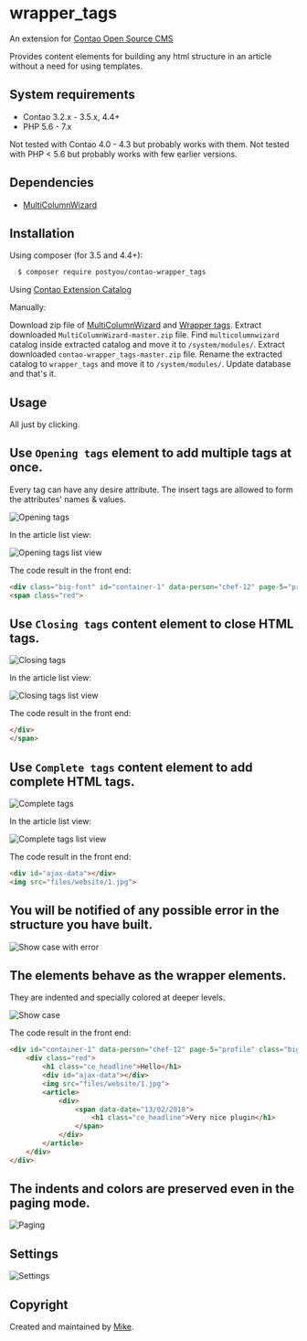 wrapper_tags 
===============================
An extension for [Contao Open Source CMS](https://contao.org/en/)
 
Provides content elements for building any html structure in an article without a need for using templates.

## System requirements
- Contao 3.2.x - 3.5.x, 4.4+
- PHP 5.6 - 7.x 

Not tested with Contao 4.0 - 4.3 but probably works with them.
Not tested with PHP &lt; 5.6 but probably works with few earlier versions.

## Dependencies

- [MultiColumnWizard](https://github.com/menatwork/MultiColumnWizard "MultiColumnWizard")

## Installation

Using composer (for 3.5 and 4.4+):

```bash
  $ composer require postyou/contao-wrapper_tags
```

Using [Contao Extension Catalog](https://contao.org/en/extension-list/view/wrapper_tags.20010009.en.html "Contao extension catalog")

Manually:

Download zip file of [MultiColumnWizard](https://github.com/menatwork/MultiColumnWizard/archive/master.zip "MultiColumnWizard") and [Wrapper tags](https://github.com/Zmyslny/contao-wrapper_tags/archive/master.zip "Contao Wrapper tags").
Extract downloaded `MultiColumnWizard-master.zip` file. Find `multicolumnwizard` catalog inside extracted catalog and move it to `/system/modules/`.
Extract downloaded `contao-wrapper_tags-master.zip` file. Rename the extracted catalog to `wrapper_tags` and move it to `/system/modules/`. Update database and that's it. 
 

## Usage

All just by clicking.

Use `Opening tags` element to add multiple tags at once.
----------

Every tag can have any desire attribute. The insert tags are allowed to form the attributes' names & values.

![Opening tags](docs/wrapper_tags-opening_multi.jpg "Opening tags")

In the article list view:

![Opening tags list view](docs/wrapper_tags-opening-list.jpg "Opening tags list view")

The code result in the front end:

```html
<div class="big-font" id="container-1" data-person="chef-12" page-5="profile">
<span class="red">
```

Use `Closing tags` content element to close HTML tags.
----------------------------------------------------------

![Closing tags](docs/wrapper_tags-closing.jpg "Closing tags")

In the article list view:

![Closing tags list view](docs/wrapper_tags-closing-list.jpg "Closing tags list view")

The code result in the front end:

```html
</div>
</span>
```

Use `Complete tags` content element to add complete HTML tags.
------------------------------------------------------------------

![Complete tags](docs/wrapper_tags-complete.jpg "Complete tags")

In the article list view:

![Complete tags list view](docs/wrapper_tags-complete-list.jpg "Complete tags list view")

The code result in the front end:

```html
<div id="ajax-data"></div>
<img src="files/website/1.jpg">
```

You will be notified of any possible error in the structure you have built.
-------------------------------------------------------------------------------

![Show case with error](docs/error.jpg "Show case with error")

The elements behave as the wrapper elements.
------------------------------------------------

They are indented and specially colored at deeper levels.

![Show case](docs/show-case.jpg "Show case")

The code result in the front end:

```html
<div id="container-1" data-person="chef-12" page-5="profile" class="big-font">
    <div class="red">
        <h1 class="ce_headline">Hello</h1>
        <div id="ajax-data"></div>
        <img src="files/website/1.jpg">
        <article>
            <div>
                <span data-date="13/02/2018">
                    <h1 class="ce_headline">Very nice plugin</h1>
                </span>
            </div>
        </article>
    </div>
</div>
```

The indents and colors are preserved even in the paging mode.
----------------------------------------------------------------
![Paging](docs/paging.jpg "Paging")

Settings
------------
![Settings](docs/tl_settings.jpg "Settings")

## Copyright
Created and maintained by [Mike](http://contao-developer.pl).
